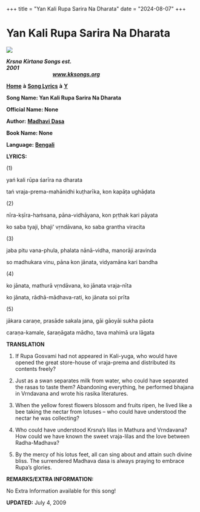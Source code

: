 +++
title = "Yan Kali Rupa Sarira Na Dharata"
date = "2024-08-07"
+++

# Yan Kali Rupa Sarira Na Dharata
**[![](http://kksongs.org/image_files/image002.jpg)](http://kksongs.org/)**

**_Krsna_** **_Kirtana Songs est. 2001_**                                                                                                                                                      **_www.kksongs.org_**

**[Home](http://kksongs.org/)** **à** **[Song Lyrics](http://kksongs.org/lyrics.html)** **à** **[Y](http://kksongs.org/songs/song_y.html)**

**Song Name: Yan Kali Rupa Sarira Na Dharata**

**Official Name: None**

**Author:** [**Madhavi** **Dasa**](http://kksongs.org/authors/list/madhavi.html)

**Book Name: None**

**Language:** [**Bengali**](http://kksongs.org/language/list/bengali.html)

**LYRICS:**

(1)

yań kali rūpa śarīra na dharata

tań vraja-prema-mahānidhi kuṭharīka, kon kapāṭa ughāḍata

(2)

nīra-kṣīra-haḿsana, pāna-vidhāyana, kon pṛthak kari pāyata

ko saba tyaji, bhaji’ vṛndāvana, ko saba grantha viracita

(3)

jaba pitu vana-phula, phalata nānā-vidha, manorāji aravinda

so madhukara vinu, pāna kon jānata, vidyamāna kari bandha

(4)

ko jānata, mathurā vṛndāvana, ko jānata vraja-nīta

ko jānata, rādhā-mādhava-rati, ko jānata soi prīta

(5)

jākara caraṇe, prasāde sakala jana, gāi gāoyāi sukha pāota

caraṇa-kamale, śaraṇāgata mādho, tava mahimā ura lāgata

**TRANSLATION**

1) If Rupa Gosvami had not appeared in Kali-yuga, who would have opened the great store-house of vraja-prema and distributed its contents freely?

2) Just as a swan separates milk from water, who could have separated the rasas to taste them? Abandoning everything, he performed bhajana in Vrndavana and wrote his rasika literatures.

3) When the yellow forest flowers blossom and fruits ripen, he lived like a bee taking the nectar from lotuses – who could have understood the nectar he was collecting?

4) Who could have understood Krsna’s lilas in Mathura and Vrndavana? How could we have known the sweet vraja-lilas and the love between Radha-Madhava?

5) By the mercy of his lotus feet, all can sing about and attain such divine bliss. The surrendered Madhava dasa is always praying to embrace Rupa’s glories.

**REMARKS/EXTRA INFORMATION:**

No Extra Information available for this song!

**UPDATED:** July 4, 2009